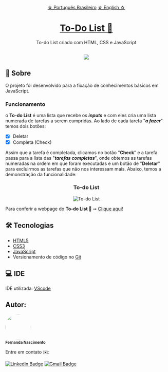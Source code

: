 <p align="center">
    <a href="https://github.com/Fernanda1701/to-do-list/blob/main/README.md">☆ Português Brasileiro</a>
    <a href="https://github.com/Fernanda1701/to-do-list/blob/main/README.eng.md">☆ English ☆</a> 
</p>


<h1 align="center">
    <a href="https://fernanda1701.github.io/to-do-list/">To-Do List 📑</a>
</h1>
<p align="center">To-do List criado com HTML, CSS e JavaScript</p>

<h2 align="center">
<img src="https://img.shields.io/static/v1?label=Status:&message=Completo ✅&color=32CD32&style=for-the-badge&logo=ghost"/>
</h2>


## 💎 Sobre

O projeto foi desenvolvido para a fixação de conhecimentos básicos em JavaScript.

<h3>Funcionamento</h3>

o <b>To-do List</b> é uma lista que recebe os <b><i>inputs</b></i> e com eles cria uma lista numerada de tarefas a serem cumpridas.
Ao lado de cada tarefa "<b><i>a fazer</b></i>" temos dois botões:

- [x] Deletar
- [x] Completa (Check)

Assim que a tarefa é completada, clicamos no botão "<b>Check</b>" e a tarefa passa para a lista das "<b><i>tarefas completas</b></i>", onde obtemos as tarefas numeradas na
ordem em que foram executadas e um botão de "<b>Deletar</b>" para excluirmos as tarefas que não nos interessam mais.
Abaixo, temos a demonstração da funcionalidade:


<h3 align="center">To-do List</h3>

<p align="center">
  <img alt="To-do List" title="to-do-list" src="./README/to-do-list.gif" />
</p>


<p>Para conferir a webpage do <b>To-do List 📑</b> ➞ <a href="https://fernanda1701.github.io/to-do-list/">Clique aqui!</a></p>

## 🛠 Tecnologias
 
- [HTML5](https://developer.mozilla.org/en-US/docs/Glossary/HTML5)
- [CSS3](https://devdocs.io/css/)
- [JavaScript](https://developer.mozilla.org/pt-BR/docs/Web/JavaScript)
- Versionamento de código no [Git](https://git-scm.com/)

## 💻 IDE

IDE utilizada: [VScode](https://code.visualstudio.com/)

## Autor:

<a href="https://github.com/Fernanda1701">
 <img style="border-radius: 50%;" src="https://avatars.githubusercontent.com/Fernanda1701" width="80px;" alt=""/>
 <br />
 <sub><b>Fernanda Nascimento</b></sub></a> <a href="https://github.com/Fernanda1701"></a>

Entre em contato ✉️:

[![Linkedin Badge](https://img.shields.io/badge/-Fernanda-blue??style=plastic&logo=Linkedin&logoColor=white&link=https://www.linkedin.com/in/fnasci/)](https://www.linkedin.com/in/fnasci/)
[![Gmail Badge](https://img.shields.io/badge/-fnasci.1701@gmail.com-c14438?style=plastic&logo=Gmail&logoColor=white&link=mailto:fnasci.1701@gmail.com)](mailto:fnasci.1701@gmail.com)
